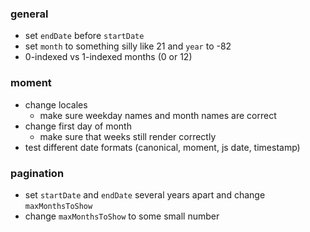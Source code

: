 ### general
- set `endDate` before `startDate`
- set `month` to something silly like 21 and `year` to -82
- 0-indexed vs 1-indexed months (0 or 12)

### moment
- change locales
  - make sure weekday names and month names are correct
- change first day of month
  - make sure that weeks still render correctly
- test different date formats (canonical, moment, js date, timestamp)
  
### pagination
- set `startDate` and `endDate` several years apart and change `maxMonthsToShow`
- change `maxMonthsToShow` to some small number
